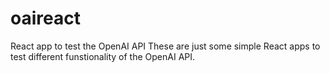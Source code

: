 # oaireact
React app to test the OpenAI API
These are just some simple React apps to test different funstionality of the OpenAI API.
